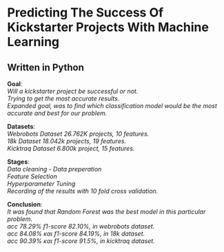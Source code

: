 # Predicting The Success Of Kickstarter Projects With Machine Learning
## Written in Python

**Goal**: <br>*Will a kickstarter project be successful or not.<br>
           *Trying to get the most accurate results.*<br>
           Expanded goal, was to find which classification model would be the most accurate and best for our problem.*

**Datasets**:<br> *Webrobots Dataset 26.762K projects, 10 features.<br>
               18k Dataset 18.042k projects, 19 features.<br>
               Kicktraq Dataset 6.800k project, 15 features.*
      
**Stages**:<br> *Data cleaning - Data preperation*<br>
            *Feature Selection*<br>
            *Hyperparameter Tuning*<br>
            *Recording of the results with 10 fold cross validation.*

**Conclusion**:<br> *It was found that Random Forest was the best model in this particular problem.*<br>
            *acc 78.29% f1-score 82.10%, in webrobots dataset.*<br>
            *acc 84.08% και f1-score 84.19%, in 18k dataset.*<br>
           *acc 90.39% και f1-score 91.5%, in kicktraq dataset.*
